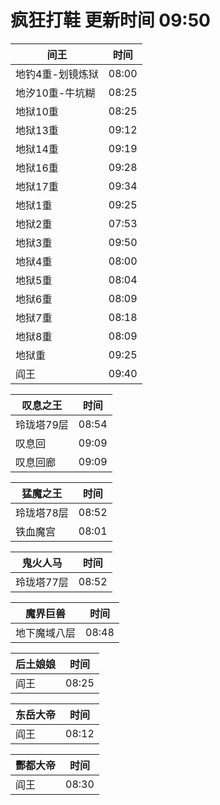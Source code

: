 # 疯狂打鞋 更新时间 09:50

| 间王   | 时间    |
|--------|-------|
| 地钓4重-划镜炼狱 | 08:00 |
| 地汐10重-牛坑糊 | 08:25 |
| 地狱10重 | 08:25 |
| 地狱13重 | 09:12 |
| 地狱14重 | 09:19 |
| 地狱16重 | 09:28 |
| 地狱17重 | 09:34 |
| 地狱1重 | 09:25 |
| 地狱2重 | 07:53 |
| 地狱3重 | 09:50 |
| 地狱4重 | 08:00 |
| 地狱5重 | 08:04 |
| 地狱6重 | 08:09 |
| 地狱7重 | 08:18 |
| 地狱8重 | 08:09 |
| 地狱重 | 09:25 |
| 阎王 | 09:40 |

| 叹息之王   | 时间    |
|--------|-------|
| 玲珑塔79层 | 08:54 |
| 叹息回 | 09:09 |
| 叹息回廊 | 09:09 |

| 猛魔之王   | 时间    |
|--------|-------|
| 玲珑塔78层 | 08:52 |
| 铁血魔宫 | 08:01 |

| 鬼火人马   | 时间    |
|--------|-------|
| 玲珑塔77层 | 08:52 |

| 魔界巨兽   | 时间    |
|--------|-------|
| 地下魔域八层 | 08:48 |

| 后土娘娘   | 时间    |
|--------|-------|
| 阎王 | 08:25 |

| 东岳大帝   | 时间    |
|--------|-------|
| 阎王 | 08:12 |

| 酆都大帝   | 时间    |
|--------|-------|
| 阎王 | 08:30 |